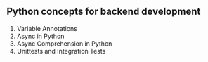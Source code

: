 ## Python concepts for backend development

1. Variable Annotations
2. Async in Python
3. Async Comprehension in Python
4. Unittests and Integration Tests
